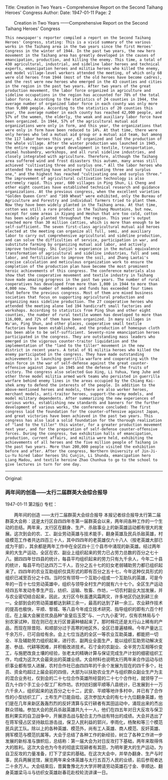 Title: Creation in Two Years – Comprehensive Report on the Second Taihang Heroes' Congress
Author: 
Date: 1947-01-11
Page: 2

　　Creation in Two Years
    ——Comprehensive Report on the Second Taihang Heroes' Congress

    This newspaper's reporter compiled a report on the Second Taihang Heroes' Congress, stating: This is a vivid summary of the various works in the Taihang area in the two years since the first Heroes' Congress in the winter of 1944. In the past two years, the new hero movement in the Taihang area has greatly developed in the causes of emancipation, production, and killing the enemy. This time, a total of 430 agricultural, industrial, and sideline labor heroes and technical experts, emancipation heroes and militia heroes who killed the enemy, and model village-level workers attended the meeting, of which only 68 were old heroes from 1944 (most of the old heroes have become cadres), and the rest were new heroes who emerged in the 43 counties and cities in the region in the past two years. After two years of the great production movement, the labor force organized in agriculture and sideline occupations in the region has accounted for 78% of the total labor force. According to the statistics of 24 counties in 1944, the average number of organized labor force in each county was only more than 9,000 people. According to the statistics of 20 counties this year, the average number in each county has reached 42,000 people, and 57% of the women, the elderly, the weak and auxiliary labor force have been organized. In 1944, 57% of the agricultural mutual aid organizations were only in form, and this year, the organizations that were only in form have been reduced to 14%. At that time, there were only heroes who led a mutual aid group or a mutual aid team, but among the 117 labor heroes this year, 67 organized and led the production of the whole village. After the winter production was launched in 1945, the entire region saw great development in textile, transportation, animal husbandry, workshops, and all rural sideline industries, and closely integrated with agriculture. Therefore, although the Taihang area suffered wind and frost disasters this autumn, many areas still achieved "cultivating three and surplus one." All the labor heroes who attended the meeting have achieved "cultivating three and surplus one," and the highest has reached "cultivating one and surplus three." The improvement of agricultural cultivation technology is also extremely rapid. This year, 600 villages in Ping Shun, Li Cheng and other eight counties have established technical research and guidance organizations. At the previous congress, when the excellent varieties "Golden Queen Corn" and "169 Wheat" were exhibited, only the Bureau of Agriculture and Forestry and individual farmers tried to plant them. Now they have been widely planted in the Taihang area. At that time, cotton was still a rare product in the Taihang Mountains, but now, except for some areas in Xiyang and Heshun that are too cold, cotton has been widely planted throughout the region. This year's output reached more than 30 million catties, which is more than enough to be self-sufficient. The seven first-class agricultural mutual aid heroes elected at the meeting can organize all full, semi, and auxiliary labor to carry out comprehensive agricultural and sideline production, and can solve the difficulties of service, participation in war, and substitute farming by organizing mutual aid labor, and actively improve technology. Shi Cunjin's experience in the mutual equivalence transformation of agricultural and sideline industries, full and semi labor, and fertilization to improve the soil, and Zhang Laotai's precise calculation and meticulous organization work to ensure the completion of the production plan have become the most prominent heroic achievements of this congress. The conference materials also show that the cooperative movement and textile industry in Taihang have made amazing progress in the past two years. The number of rural cooperatives has developed from more than 1,000 in 1944 to more than 4,000 now. The number of members and funds has exceeded four times that before the previous congress. Most of them are mixed business societies that focus on supporting agricultural production and organizing mass sideline production. The 27 cooperative heroes who attended the meeting alone led 194 handicraft small factories and workshops. According to statistics from Ping Shun and other eight counties, the number of rural textile women has developed to more than 116,000, and 72% of them have been organized. In many villages in Wu'an, Ping Shun, and other places, cooperative small textile factories have been established, and the production of homespun cloth has been able to be self-sufficient. Seventy-nine emancipation heroes participated in the congress. They are outstanding mass leaders who emerged in the vigorous counter-traitor liquidation and the implementation of the "land to the tiller" movement in the new district in recent years. A total of 91 militia heroes who killed the enemy participated in the congress. They have made outstanding achievements in launching guerrilla warfare and cooperating with the main force in the war of self-defense against the great counter-offensive against Japan in 1945 and the defense of the fruits of victory. The congress also selected Guo Xing, Li Yuhua, Yang Juhe and other three model militia armed work teams who persisted in guerrilla warfare behind enemy lines in the areas occupied by the Chiang Kai-shek army to defend the interests of the people. In addition to the above-mentioned heroes and models, there are also worker heroes, merchant models, anti-traitor heroes, support-the-army models, and model military dependents. After summarizing the new experiences of various works, establishing new standards and banners for the further development of various works, the conference concluded: The first congress laid the foundation for the counter-offensive against Japan, and great victories have been achieved in the past two years. This congress has also laid a solid foundation for the thorough realization of "land to the tiller" this winter, for a greater production movement next year, and for the preparation of self-defense counter-offensive forces. During the congress, two exhibition halls of emancipation, production, current affairs, and militia were held, exhibiting the achievements of all heroes and the five million people of Taihang in the past two years. More than 200,000 people visited the exhibition before and after. After the congress, Northern University of Jin-Ji-Lu-Yu hired labor heroes Shi Cunjin, Li Shunda, emancipation hero Liang Madou, and textile heroine Zhao Chunhua to go to the school to give lectures in turn for one day.



<hr /> 

Original: 


### 两年间的创造——太行二届群英大会综合报导

1947-01-11
第2版()
专栏：

　　两年间的创造
    ——太行二届群英大会综合报导
    本报记者综合报导太行第二届群英大会称：这是太行区自四四年冬第一届群英会以来，两年间各种工作的一个生动的总结。两年来，太行区在翻身、生产、杀敌事业上的新英雄运动都有很大的发展。这次到会的农、工、副业劳动英雄与技术能手，翻身英雄及民兵杀敌英雄，村级模范工作者共达四百三十人，其中四四年的老英雄仅六十八人（按老英雄大部已成为干部），其余都是两年工作中在全区四十三个县市中涌现的新英雄。经过两年来的大生产运动，全区在农、副业上组织起来的劳力已占劳力总数的百分之七十八。据四四年廿四县的统计，每县平均组织起来的劳力只有九千余人，今年二十县的统计，每县平均已达四万二千人，百分之五十七的妇女老弱辅助劳力都已组织起来了。四四年的农业互助组织仅具形式的即有百分之五十七，今年这种仅具形式的组织已减至百分之十四。当时仅有领导一个互助小组或一个互助队的英雄，可是今年的一百十七位劳动英雄中，组织与领导全村生产的就有六十七个。全区生产运动经四五年发动冬季生产后，纺织、运输、牧畜、作坊，一切农村副业大加发展，并与农业密切结合起来，因此，太行区今秋虽遭风霜两灾，许多地区仍达到耕三余一。全部到会的劳动英雄都达到耕三余一，最高的达到了耕一余三。农业耕作技术的提高也极快，平顺、黎城、等八县今年成立技术研究、指导组织的即有六百个村庄。在上届大会展览优良品种“金皇后玉茭”与、一六九小麦”时，仅有农林局与个别农家试种，现在则已在太行区普遍种植起来了。那时棉花还是太行山上稀有的产品，而现在除昔阳、和顺部分过于高寒的地区外，全区已普遍植棉。今年产量达三千余万斤，已可自给有余。会上七位当选的全区一等农业互助英雄，都能把一切全、半及辅助劳力组织起来，进行农、副两业全面生产，能以组织互助劳动解决支差、参战、代耕等困难，并积极改进技术。石寸金的农副业、全半劳力互相等价变工，与施肥改良土壤的经验，张老太的精确计算与保证完成生产计划的细密组织工作，均成为这次大会最突出的英雄业绩。大会材料也说明太行两年来合作运动与纺织事业都有惊人进展，农村合作社已由四四年的千余个发展为现在的四千多个，社员、资金均超过上届会前的四倍，大部为以扶助农业生产与组织群众副业生产为主的混合业务社，仅到会的二十七位合作英雄所经营的二十七个合作社，就领导了一百九十四个手工业小型工厂和作坊。农村纺妇据平顺等八县统计，已发展到十一万六千余人，组织起来的达百分之七十二，武安、平顺等地许多村中，并已有了合作性的小型纺织工厂，土布生产已能自给。这次参加大会的有七十九位翻身英雄，他们是在几年来新区轰轰烈烈的反奸清算与实行耕者有其田运动中，涌现出来的杰出群众领袖。参加大会的民兵杀敌英雄共九十一人，他们在四五年对日大反攻与保卫胜利果实的自卫战争中，开展游击战与配合主力作战有特出的成绩。大会并选出了在蒋军侵占区坚持敌后游击战，保卫人民利益的郭兴，李雨化，杨聚和等三个模范民兵武工队。除以上的各种英雄、模范外，尚有工人英雄、商人模范、反奸英雄、拥军模范与模范抗属等。大会于总结了各种工作的新经验，树立了各种工作进一步发展的新标准与旗帜后，总结称：第一届大会为对日反攻打下基础，两年来取得伟大的胜利。这次大会也为今冬的彻底实现耕者有其田，为明年更大的生产运动，为自卫反攻的力量准备，打下了坚实的基础。在这次大会中，并举办翻身、生产与时事，民兵两展览馆，展览两年来全体英雄与太行五百万人民的业绩，前后参观者达二十余万人。大会结束后，晋冀鲁豫北方大学并聘请劳动英雄石寸金、李顺达、翻身英雄梁马斗与纺织女英雄赵春花赴校轮流讲课一日。
